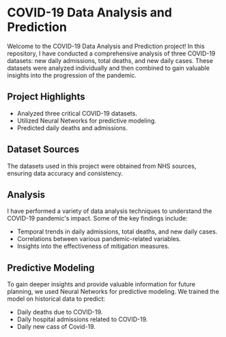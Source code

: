# COVID-19 Data Analysis and Prediction

Welcome to the COVID-19 Data Analysis and Prediction project! In this repository, I have conducted a comprehensive analysis of three COVID-19 datasets: new daily admissions, total deaths, and new daily cases. These datasets were analyzed individually and then combined to gain valuable insights into the progression of the pandemic.

## Project Highlights

- Analyzed three critical COVID-19 datasets.
- Utilized Neural Networks for predictive modeling.
- Predicted daily deaths and admissions.

## Dataset Sources

The datasets used in this project were obtained from NHS sources, ensuring data accuracy and consistency.

## Analysis

I have performed a variety of data analysis techniques to understand the COVID-19 pandemic's impact. Some of the key findings include:

- Temporal trends in daily admissions, total deaths, and new daily cases.
- Correlations between various pandemic-related variables.
- Insights into the effectiveness of mitigation measures.

## Predictive Modeling

To gain deeper insights and provide valuable information for future planning, we used Neural Networks for predictive modeling. We trained the model on historical data to predict:

- Daily deaths due to COVID-19.
- Daily hospital admissions related to COVID-19.
- Daily new cass of Covid-19.
